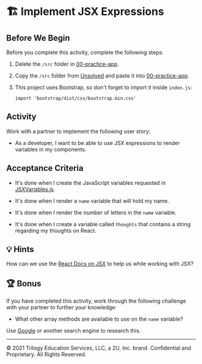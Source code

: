 # 🏗️ Implement JSX Expressions

## Before We Begin

Before you complete this activity, complete the following steps:

1. Delete the `/src` folder in [00-practice-app](../00-practice-app/).

2. Copy the `/src` folder from [Unsolved](./Unsolved/) and paste it into [00-practice-app](../00-practice-app/).

3. This project uses Bootstrap, so don't forget to import it inside `index.js`:

   `import 'bootstrap/dist/css/bootstrap.min.css'`

## Activity

Work with a partner to implement the following user story:

- As a developer, I want to be able to use JSX expressions to render variables in my components.

## Acceptance Criteria

- It's done when I create the JavaScript variables requested in [JSXVariables.js](../00-practice-app/src/components/JSXVariables.js).

- It's done when I render a `name` variable that will hold my name.

- It's done when I render the number of letters in the `name` variable.

- It's done when I create a variable called `thoughts` that contains a string regarding my thoughts on React.

## 💡 Hints

How can we use the [React Docs on JSX](https://reactjs.org/docs/introducing-jsx.html) to help us while working with JSX?

## 🏆 Bonus

If you have completed this activity, work through the following challenge with your partner to further your knowledge:

- What other array methods are available to use on the `name` variable?

Use [Google](https://www.google.com) or another search engine to research this.

---

© 2021 Trilogy Education Services, LLC, a 2U, Inc. brand. Confidential and Proprietary. All Rights Reserved.
